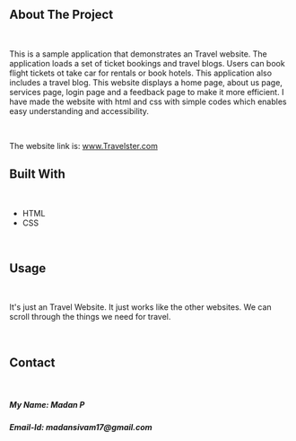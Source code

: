<!DOCTYPE html>
<html lang="en">
<head></head>
<body>
<h2> About The Project </h2><br/>
<p> This is a sample application that demonstrates an Travel website. The application loads a set of ticket bookings and travel blogs. Users can book flight tickets ot take   car for rentals or book hotels. This application also includes a travel blog. This website displays a home page, about us page, services page, login page and a feedback page to make it more efficient. I have made the website with html and css with simple codes which enables easy understanding and accessibility.</p></br>
  <p>The website link is: <a href="https://madan-2004.github.io/Travel-Website/">www.Travelster.com</a></p>

<h2> Built With </h2></br>
<ul>
<li> HTML </li>
<li> CSS </li>
</ul></br>

<h2> Usage </h2><br/>
<p> It's just an Travel Website. It just works like the other websites. We can scroll through the things we need for travel. </p><br/>

<h2> Contact </h2><br/>
<h5> My Name: Madan P </h5>
<h5> Email-Id: madansivam17@gmail.com </h5>
</body>
</html>

